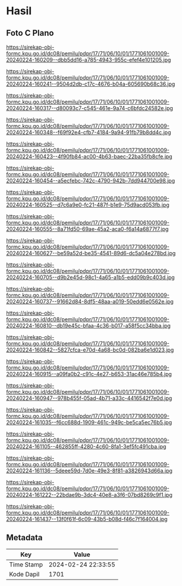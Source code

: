 # Hasil

## Foto C Plano

https://sirekap-obj-formc.kpu.go.id/dc08/pemilu/pdpr/17/71/06/10/01/1771061001009-20240224-160209--dbb5dd16-a785-4943-955c-efef4e101205.jpg

https://sirekap-obj-formc.kpu.go.id/dc08/pemilu/pdpr/17/71/06/10/01/1771061001009-20240224-160241--9504d2db-c17c-4676-b04a-605690b68c36.jpg

https://sirekap-obj-formc.kpu.go.id/dc08/pemilu/pdpr/17/71/06/10/01/1771061001009-20240224-160317--d80093c7-c545-461e-9a74-c6bfdc24582e.jpg

https://sirekap-obj-formc.kpu.go.id/dc08/pemilu/pdpr/17/71/06/10/01/1771061001009-20240224-160348--f69f92e4-cfb7-4184-9a94-91fb79b8dd4c.jpg

https://sirekap-obj-formc.kpu.go.id/dc08/pemilu/pdpr/17/71/06/10/01/1771061001009-20240224-160423--4f90fb84-ac00-4b63-baec-22ba35fb8cfe.jpg

https://sirekap-obj-formc.kpu.go.id/dc08/pemilu/pdpr/17/71/06/10/01/1771061001009-20240224-160454--a5ecfebc-742c-4790-942b-7dd944700e98.jpg

https://sirekap-obj-formc.kpu.go.id/dc08/pemilu/pdpr/17/71/06/10/01/1771061001009-20240224-160525--d7c6a9e0-fc21-487f-b1e9-75d9acd053fb.jpg

https://sirekap-obj-formc.kpu.go.id/dc08/pemilu/pdpr/17/71/06/10/01/1771061001009-20240224-160555--8a71fd50-69ae-45a2-aca0-f6a14a6877f7.jpg

https://sirekap-obj-formc.kpu.go.id/dc08/pemilu/pdpr/17/71/06/10/01/1771061001009-20240224-160627--be59a52d-be35-4541-89d6-dc5a04e278bd.jpg

https://sirekap-obj-formc.kpu.go.id/dc08/pemilu/pdpr/17/71/06/10/01/1771061001009-20240224-160705--d9b2e45d-98c1-4a65-a1b5-edd09b9c403d.jpg

https://sirekap-obj-formc.kpu.go.id/dc08/pemilu/pdpr/17/71/06/10/01/1771061001009-20240224-160737--91662d84-8df5-48aa-a019-50edd6e0562e.jpg

https://sirekap-obj-formc.kpu.go.id/dc08/pemilu/pdpr/17/71/06/10/01/1771061001009-20240224-160810--db19e45c-bfaa-4c36-b017-a58f5cc34bba.jpg

https://sirekap-obj-formc.kpu.go.id/dc08/pemilu/pdpr/17/71/06/10/01/1771061001009-20240224-160842--5827cfca-e70d-4a68-bc0d-082ba6e1d023.jpg

https://sirekap-obj-formc.kpu.go.id/dc08/pemilu/pdpr/17/71/06/10/01/1771061001009-20240224-160915--a09fa0b2-c91c-4e27-b653-31ac46e785b4.jpg

https://sirekap-obj-formc.kpu.go.id/dc08/pemilu/pdpr/17/71/06/10/01/1771061001009-20240224-160947--978b455f-05ad-4b71-a33c-4416542f7e0d.jpg

https://sirekap-obj-formc.kpu.go.id/dc08/pemilu/pdpr/17/71/06/10/01/1771061001009-20240224-161035--f6cc688d-1909-461c-949c-be5ca5ec76b5.jpg

https://sirekap-obj-formc.kpu.go.id/dc08/pemilu/pdpr/17/71/06/10/01/1771061001009-20240224-161105--462855ff-4280-4c60-8fa1-3ef5fc491cba.jpg

https://sirekap-obj-formc.kpu.go.id/dc08/pemilu/pdpr/17/71/06/10/01/1771061001009-20240224-161136--5deee59d-7d0e-49e3-8f81-a3826943d66a.jpg

https://sirekap-obj-formc.kpu.go.id/dc08/pemilu/pdpr/17/71/06/10/01/1771061001009-20240224-161222--22bdae9b-3dc4-40e8-a3f6-07bd8269c9f1.jpg

https://sirekap-obj-formc.kpu.go.id/dc08/pemilu/pdpr/17/71/06/10/01/1771061001009-20240224-161437--13f0f61f-6c09-43b5-b08d-f46c7f164004.jpg


## Metadata

| Key        | Value               |
| ---------- | ------------------- |
| Time Stamp | 2024-02-24 22:33:55 |
| Kode Dapil | 1701                |



